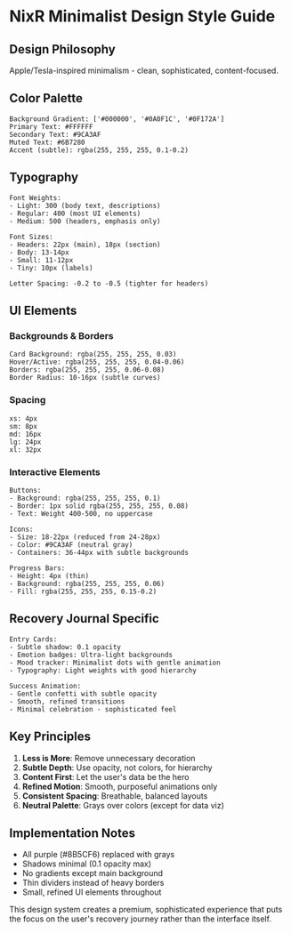 # NixR Minimalist Design Style Guide

## Design Philosophy
Apple/Tesla-inspired minimalism - clean, sophisticated, content-focused.

## Color Palette
```
Background Gradient: ['#000000', '#0A0F1C', '#0F172A']
Primary Text: #FFFFFF
Secondary Text: #9CA3AF  
Muted Text: #6B7280
Accent (subtle): rgba(255, 255, 255, 0.1-0.2)
```

## Typography
```
Font Weights:
- Light: 300 (body text, descriptions)
- Regular: 400 (most UI elements)
- Medium: 500 (headers, emphasis only)

Font Sizes:
- Headers: 22px (main), 18px (section)
- Body: 13-14px
- Small: 11-12px
- Tiny: 10px (labels)

Letter Spacing: -0.2 to -0.5 (tighter for headers)
```

## UI Elements

### Backgrounds & Borders
```
Card Background: rgba(255, 255, 255, 0.03)
Hover/Active: rgba(255, 255, 255, 0.04-0.06)
Borders: rgba(255, 255, 255, 0.06-0.08)
Border Radius: 10-16px (subtle curves)
```

### Spacing
```
xs: 4px
sm: 8px  
md: 16px
lg: 24px
xl: 32px
```

### Interactive Elements
```
Buttons:
- Background: rgba(255, 255, 255, 0.1)
- Border: 1px solid rgba(255, 255, 255, 0.08)
- Text: Weight 400-500, no uppercase

Icons:
- Size: 18-22px (reduced from 24-28px)
- Color: #9CA3AF (neutral gray)
- Containers: 36-44px with subtle backgrounds

Progress Bars:
- Height: 4px (thin)
- Background: rgba(255, 255, 255, 0.06)
- Fill: rgba(255, 255, 255, 0.15-0.2)
```

## Recovery Journal Specific
```
Entry Cards:
- Subtle shadow: 0.1 opacity
- Emotion badges: Ultra-light backgrounds
- Mood tracker: Minimalist dots with gentle animation
- Typography: Light weights with good hierarchy

Success Animation:
- Gentle confetti with subtle opacity
- Smooth, refined transitions
- Minimal celebration - sophisticated feel
```

## Key Principles
1. **Less is More**: Remove unnecessary decoration
2. **Subtle Depth**: Use opacity, not colors, for hierarchy  
3. **Content First**: Let the user's data be the hero
4. **Refined Motion**: Smooth, purposeful animations only
5. **Consistent Spacing**: Breathable, balanced layouts
6. **Neutral Palette**: Grays over colors (except for data viz)

## Implementation Notes
- All purple (#8B5CF6) replaced with grays
- Shadows minimal (0.1 opacity max)
- No gradients except main background
- Thin dividers instead of heavy borders
- Small, refined UI elements throughout

This design system creates a premium, sophisticated experience that puts the focus on the user's recovery journey rather than the interface itself. 